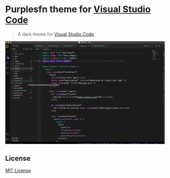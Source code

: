 # Purplesfn theme for [Visual Studio Code](http://code.visualstudio.com)

> A dark theme for [Visual Studio Code](http://code.visualstudio.com).

![Screenshot](./screenshot.png)

## License

[MIT License](https://github.com/devbewill/purplesfn-vscode-theme/LICENSE)
